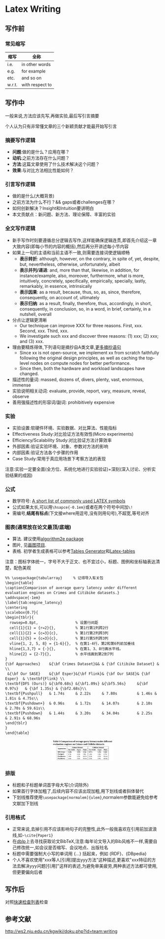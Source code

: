 
# Latex Writing

## 写作前

### 常见缩写
| 缩写   | 全称            |
| ------ | --------------- |
| i.e.   | in other words  |
| e.g.   | for example     |
| etc.   | and so on       |
| w.r.t. | with respect to |



## 写作中
一般来说,方法应该先写,再做实验,最后写引言摘要

个人认为只有非常懂文章的三个新颖贡献才能最开始写引言

### 摘要写作逻辑
- **问题**:做的是什么？应用在哪？
- **动机**:之前方法存在什么问题？
- **方法**:这篇文章使用了什么技术解决这个问题？
- **效果**:与对比方法相比性能如何？

### 引言写作逻辑
- 做的是什么(大概背景)
- 之前方法为什么不行？&& gaps或者challenges在哪？
- 如何创新解决？Insight和Intuition要讲明白
- 本文贡献点：新问题、新方法、理论保障、丰富的实验

### 全文写作逻辑
- 新手写作时刻要遵循总分逻辑去写作,这样能确保逻辑连贯,即首先介绍这一章大致内容(即每小节的内容的概括),然后再分开讲述每小节内容
- 如果上一句的主语和当前主语不一致,则需要连接词使逻辑顺畅
    - **表示转折**: although, however, on the contrary, in spite of, yet, despite, but, nevertheless, otherwise, unfortunately, albeit
    - **表示并列/递进**: and, more than that, likewise, in addition, for instance/example, also, moreover, furthermore, what is more, intuitively, concretely, specifically, empirically, specially, lastly, remarkably, in essence, intrinsically
    - **表示因果**: as a result, because, thus, so, as, since, therefore, consequently, on account of, ultimately
    - **表示归纳**: as a result, finally, therefore, thus, accordingly, in short, consequently, in conclusion, so, in a word, in brief, certainly, in a nutshell, overall
- 分点让逻辑更清晰
    - Our technique can improve XXX for three reasons. First, xxx. Second, xxx. Third, xxx.
    - We investigate such xxx and discover three reasons: (1) xxx; (2) xxx; and (3) xxx.
- 理由要精炼得体,下列语句是摘抄自A类文章,[更多摘抄语句](sentences.md)
    - Since xx is not open-source, we implement xx from scratch faithfully following the original design principles, as well as caching the top-level nodes on compute nodes for better performance.
    - Since then, both the hardware and workload landscapes have changed.
- 描述性的量词: massed, dozens of, divers, plenty, vast, enormous, immense
- 实验说明相关动词: evaluate, provide, report, vary, measure, reveal, observe
- 善用强描述性的形容词/副词: prohibitively expensive

### 实验
- 实验设置:软硬件环境、实验数据、对比算法、性能指标
- Effectiveness Study:对比验证方法有效性(Micro experiments)
- Efficiency/Scalability Study:对比验证方法计算效率
- 外部因素:验证实验环境、对象、参数对方法的影响
- 内部因素:验证方法各个步骤的作用
- Case Study:常用于真应用场景下考察方法的表现

注意:实验一定要全面(全方位、系统化地进行实验验证)+深刻(深入讨论、分析实验结果的成因)

### 公式
- 数学符号: [A short list of commonly used LATEX symbols](https://artofproblemsolving.com/wiki/index.php/LaTeX:Symbols)
- 公式如果太长,可以用`\hsapce{-0.1em}`或者在两个符号中间加`\!`
- 需编号,**结尾有标点**(下文接where用逗号,没有则用句号),不超宽,等号对齐

### 图表(通常放在论文最顶/底端)
- 算法. 建议使用[algorithm2e package](https://www.ctan.org/pkg/algorithm2e)
- 图片, 见[画图项目](https://github.com/Josehokec/python_figure).
- 表格. 初学者生成表格可以参考[Tables Generator](https://www.tablesgenerator.com)和[Latex-tables](https://www.latex-tables.com)

注意：图标字体统一，字号不大于正文、也不宜过小，标题、图例和坐标轴表达清楚，配色美观

```
%% \usepackage{tabularray}     % 记得导入有关包
\begin{table}
\caption{Comparison of average query latency under different evaluation engines on Crimes and Citibike datasets.}
\addvspace{-1em}
\label{tab:engine_latency}
\centering
\scalebox{0.7}{
\begin{tblr}{
  rowsep=0.8pt,                 % 设置行间距
  cell{1}{1} = {r=2}{},         % 第1行第1列跨2行
  cell{1}{2} = {c=3}{c},        % 第1行第2列跨3列
  cell{1}{5} = {c=3}{c},        % 第1行第5列跨3列
  vline{1, 2, 5, 8} = {1-6}{},  % 在第1-4行，第2和第6列前加垂线
  hline{1,3,7} = {-}{},         % 在第1、3、8行画水平线。
  hline{2} = {2-7}{},           % 水平线画到第2到7列
}
{\bf Approaches}    &{\bf Crimes Dataset}&& & {\bf Citibike Dataset} &     \\
 &{\bf Our SASE}    &{\bf Esper}&{\bf Flink}& {\bf Our SASE}& {\bf Esper}  & \textbf{Flink} \\
\textbf{DFS (Ours)} &{\bf0.68s} &{\bf1.09s} &{\bf5.56s}     &{\bf 0.97s}   & {\bf 1.35s} & {\bf2.68s}\\
\textbf{Pushpull}   & 1.74s     & 2.22s     & 7.80s         & 1.46s & 1.81s & 4.75s\\
\textbf{Pushdown+}  & 0.96s     & 1.72s     & 14.07s        & 2.10s   & 2.70s & 59.61s\\
\textbf{Pushdown}   & 1.44s     & 3.20s     & 34.04s        & 2.25s   & 2.91s & 68.96s
\end{tblr}
}
\end{table}
```
<center class ='img'>
<img title="bar_example" src="table_example.png" width="40%">
</center>  


### 排版
- 标题和子标题单词首字母大写(介词除外)
- 如果首行字体加粗了,后续内容不应该出现加粗,用下划线或者斜体替代
- 下划线推荐使用`\usepackage[normalem]{ulem}`,normalem参数能避免给参考文献加下划线

### 引用格式
- 正常来说,去掉引用不应该影响句子的完整性,此外一般我喜欢在引用前加波浪线,如`~\cite{Paper1}`
- 在[dblp](https://dblp.org/)上去寻找获取论文BibTeX,注意:每年论文导入的Bib风格不一样,需要自己修改统一,如会议是否缩写、会议地点、出版社名
- 标题中需要强制大小写的单词用 {...} 括起来，例如 {RDF}、{DBpedia}
- 个人不喜欢使用"xxx等人[引用]提出yyy方法"这种描述,更喜欢"xxx特征的方法去解决yyy问题[引用]"这样的表述,为避免审美疲劳,两种表述方法都可使用,但更要偏向后者

## 写作后
对照[快速检查列表](check_list.md)检查

## 参考文献
http://ws2.nju.edu.cn/kgwiki/doku.php?id=team:writing
